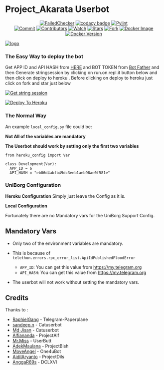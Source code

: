 # Project_Akarata Userbot
<p align="center">
<a href="https://github.com/Akarata/Project_Akarata/actions?query=workflow%3AFailedChecker" > <img src="https://img.shields.io/github/workflow/status/Akarata/Project_Akarata/AkaChecker/master?label=Build&style=flat-square&logo=github-actions&logoColor=white&color=98CE00" alt="FailedChecker" /></a>
    <a href="https://www.codacy.com/manual/MoveAngel/One4uBot?utm_source=github.com&amp;utm_medium=referral&amp;utm_content=MoveAngel/One4uBot&amp;utm_campaign=Badge_Grade"><img src="https://img.shields.io/codacy/grade/e758192aef1c4178be8777694409b248?style=flat-square&logo=codacy&color=17BEBB" alt="codacy badge"/></a>
    <a href="https://github.com/Akarata/Project_Akarata/actions?query=workflow%3APyLint"> <img src="https://img.shields.io/github/workflow/status/Akarata/Project_Akarata/PyLint/master?label=PyLint&style=flat-square&logo=github-actions&logoColor=white&color=98CE00" alt="Pylint" /></a><br>
    <a href="https://github.com/Akarata/Project_Akarata/commits/master"><img src="https://img.shields.io/github/last-commit/Akarata/Project_Akarata/master?label=Last%20Commit&style=flat-square&logo=github&color=8C86AA" alt="Commit" /></a>
    <a href="https://github.com/Akarata/Project_Akarata/graphs/contributors"><img src="https://img.shields.io/github/contributors-anon/Akarata/Project_Akarata?label=Contributors&style=flat-square&logo=github&color=FF4D80" alt="Contributors" /></a>
    <a href="https://github.com/Akarata/Project_Akarata/watchers"><img src="https://img.shields.io/github/watchers/Akarata/Project_Akarata?label=Watch&style=flat-square&logo=github&color=FF70A6" alt="Watch" /></a>
    <a href="https://github.com/Akarata/Project_Akarata/stargazers"><img src="https://img.shields.io/github/stars/Akarata/Project_Akarata?label=Stars&style=flat-square&logo=github&color=F87575" alt="Stars" /></a>
    <a href="https://github.com/Akarata/Project_Akarata/network/members"><img src="https://img.shields.io/github/forks/Akarata/Project_Akarata?label=Fork&style=flat-square&logo=github&color=E0777D" alt="Fork" /></a>
    <a href="https://hub.docker.com/repository/docker/akarata/project"> <img src="https://img.shields.io/docker/image-size/akarata/project/latest?label=Docker%20Size&style=flat-square&logo=docker&logoColor=white&color=1B98E0" alt="Docker Image" /></a><br>
    <a href="https://hub.docker.com/repository/docker/akarata/project/tags"> <img src="https://img.shields.io/docker/v/akarata/project/latest?label=Docker%20Version&style=flat-square&logo=docker&logoColor=white&color=1B98E0" alt="Docker Version" /></a><br>
</p>


[![ logo](https://telegra.ph/file/3e712650d6b40736f6a71.jpg)](https://heroku.com/deploy)

### The Easy Way to deploy the bot
Get APP ID and API HASH from [HERE](https://my.telegram.org) and BOT TOKEN from [Bot Father](https://t.me/botfather) and then Generate stringsession by clicking on run.on.repl.it button below and then click on deploy to heroku . Before clicking on deploy to heroku just click on fork and star just below

[![Get string session](https://repl.it/badge/github/sandy1709/sandeep1709)](https://generatestringsession.sandeep1709.repl.run/)

[![Deploy To Heroku](https://www.herokucdn.com/deploy/button.svg)](https://heroku.com/deploy?template=https://github.com/Akarata/Project_Akarata)
<p align="center">
  
### The Normal Way

An example `local_config.py` file could be:

**Not All of the variables are mandatory**

__The Userbot should work by setting only the first two variables__

```python3
from heroku_config import Var

class Development(Var):
  APP_ID = 6
  API_HASH = "eb06d4abfb49dc3eeb1aeb98ae0f581e"
```

### UniBorg Configuration



**Heroku Configuration**
Simply just leave the Config as it is.

**Local Configuration**

Fortunately there are no Mandatory vars for the UniBorg Support Config.

## Mandatory Vars

- Only two of the environment variables are mandatory.
- This is because of `telethon.errors.rpc_error_list.ApiIdPublishedFloodError`

    - `APP_ID`:   You can get this value from https://my.telegram.org
    - `API_HASH`:   You can get this value from https://my.telegram.org
- The userbot will not work without setting the mandatory vars.

## Credits
Thanks to :
*   [RaphielGang](https://github.com/RaphielGang) - Telegram-Paperplane
*   [sandeep.n](https://github.com/sandy1709) - Catuserbot
*   [Md Jisan](https://github.com/Jisan09) - Catuserbot
*   [Alfiananda](https://github.com/alfianandaa) - ProjectAlf
*   [Mr.Miss](https://github.com/keselekpermen69) - UserButt
*   [AdekMaulana](https://github.com/adekmaulana) - ProjectBish
*   [MoveAngel](https://github.com/MoveAngel) - One4uBot
*   [AidilAryanto](https://github.com/aidilaryanto) - ProjectDils 
*   [AnggaR69s](https://github.com/GengKapak/DCLXVI) - DCLXVI

